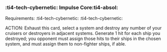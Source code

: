 ### :ti4-tech-cybernetic: **Impulse Core**:ti4-absol:

Requirements: :ti4-tech-cybernetic: :ti4-tech-cybernetic:

ACTION: Exhaust this card, select a system and destroy any number of your cruisers or destroyers in adjacent systems.
Generate 1 hit for each ship you destroyed; you opponent must assign those hits to their ships in the chosen system, and must assign them to non-fighter ships, if able.
